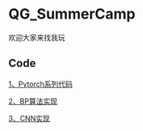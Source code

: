 # QG_SummerCamp
欢迎大家来找我玩

## Code

[1、Pytorch系列代码](./Code/01_Pytorch)

[2、BP算法实现](./Code/02_BP算法实现)

[3、CNN实现](./Code/03_CNN实现)
